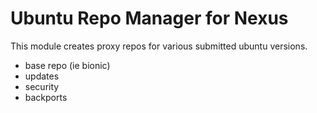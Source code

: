 # Ubuntu Repo Manager for Nexus

This module creates proxy repos for various submitted ubuntu versions.

* base repo (ie bionic)
* updates
* security
* backports
